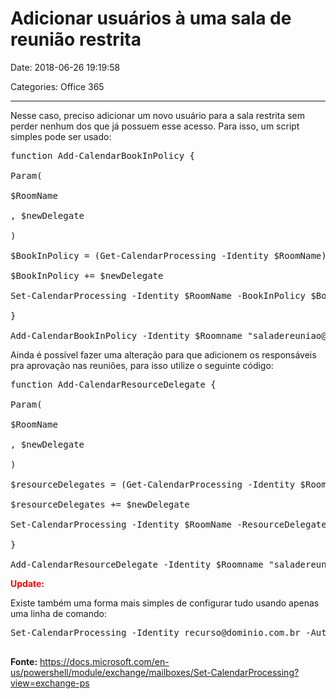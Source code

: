 # Adicionar usuários à uma sala de reunião restrita

Date: 2018-06-26 19:19:58

Categories: Office 365

---



Nesse caso, preciso adicionar um novo usuário para a sala restrita sem perder nenhum dos que já possuem esse acesso. Para isso, um script simples pode ser usado:
<pre>function Add-CalendarBookInPolicy {
Param(
$RoomName
, $newDelegate
)
$BookInPolicy = (Get-CalendarProcessing -Identity $RoomName).BookInPolicy
$BookInPolicy += $newDelegate
Set-CalendarProcessing -Identity $RoomName -BookInPolicy $BookInPolicy
}
Add-CalendarBookInPolicy -Identity $Roomname "saladereuniao@dominio.com.br" -newDelegate "usuario@dominio.com.br"</pre>







<p class="wp-block-verse">Ainda é possível fazer uma alteração para que adicionem os responsáveis pra aprovação nas reuniões, para isso utilize o seguinte código:</p>

<pre>function Add-CalendarResourceDelegate {
Param(
$RoomName
, $newDelegate
)
$resourceDelegates = (Get-CalendarProcessing -Identity $RoomName).ResourceDelegates
$resourceDelegates += $newDelegate
Set-CalendarProcessing -Identity $RoomName -ResourceDelegates $resourceDelegates
}
Add-CalendarResourceDelegate -Identity $Roomname "saladereuniao@dominio.com.br" -newDelegate "usuario@dominio.com.br"</pre>
<strong><span style="color: #ff0000;">Update:</span></strong>

Existe também uma forma mais simples de configurar tudo usando apenas uma linha de comando:
<pre>Set-CalendarProcessing -Identity recurso@dominio.com.br -AutomateProcessing AutoAccept -BookInPolicy "user1@dominio.com","user2@dominio.com" -AllBookInPolicy $false
</pre>
<strong>Fonte:</strong> <a href="https://docs.microsoft.com/en-us/powershell/module/exchange/mailboxes/Set-CalendarProcessing?view=exchange-ps">https://docs.microsoft.com/en-us/powershell/module/exchange/mailboxes/Set-CalendarProcessing?view=exchange-ps</a>
